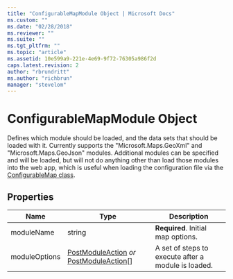 ```yaml
---
title: "ConfigurableMapModule Object | Microsoft Docs"
ms.custom: ""
ms.date: "02/28/2018"
ms.reviewer: ""
ms.suite: ""
ms.tgt_pltfrm: ""
ms.topic: "article"
ms.assetid: 10e599a9-221e-4e69-9f72-76305a986f2d
caps.latest.revision: 2
author: "rbrundritt"
ms.author: "richbrun"
manager: "stevelom"
---
```

# ConfigurableMapModule Object
Defines which module should be loaded, and the data sets that should be loaded with it. Currently supports the "Microsoft.Maps.GeoXml" and "Microsoft.Maps.GeoJson" modules. Additional modules can be specified and will be loaded, but will not do anything other than load those modules into the web app, which is useful when loading the configuration file via the [ConfigurableMap class](../v8-web-control/configurablemap-class.md).

## Properties

| Name          | Type                                    | Description                                         |
|---------------|-----------------------------------------|-----------------------------------------------------|
| moduleName    | string                                  | **Required**. Initial map options.                      |
| moduleOptions | [PostModuleAction](../v8-web-control/postmoduleaction-object.md) _or_ [PostModuleAction](../v8-web-control/postmoduleaction-object.md)\[\] | A set of steps to execute after a module is loaded. |
